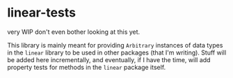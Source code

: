 # linear-tests

very WIP don't even bother looking at this yet.

This library is mainly meant for providing `Arbitrary` instances of data types in the `linear` library to be used in other packages (that I'm writing). Stuff will be added here incrementally, and eventually, if I have the time, will add property tests for methods in the `linear` package itself.
